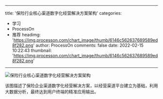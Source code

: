 
---
title: '保险行业核心渠道数字化经营解决方案架构'
categories: 
 - 学习
 - ProcessOn
 - 推荐
headimg: 'https://img.processon.com/chart_image/thumb/6146c562637689589ed8f282.png'
author: ProcessOn
comments: false
date: 2022-02-15 10:22:43
thumbnail: 'https://img.processon.com/chart_image/thumb/6146c562637689589ed8f282.png'
---

<div>   
<img class="thumb" alt="保险行业核心渠道数字化经营解决方案架构" src="https://img.processon.com/chart_image/thumb/6146c562637689589ed8f282.png" referrerpolicy="no-referrer">
<p>该图描述了保险企业渠道数字化经营解决方案，以经营渠道平台建立为基础，利用大数据分析，最终达到用户终端的精准应用输出。</p>  
</div>
            